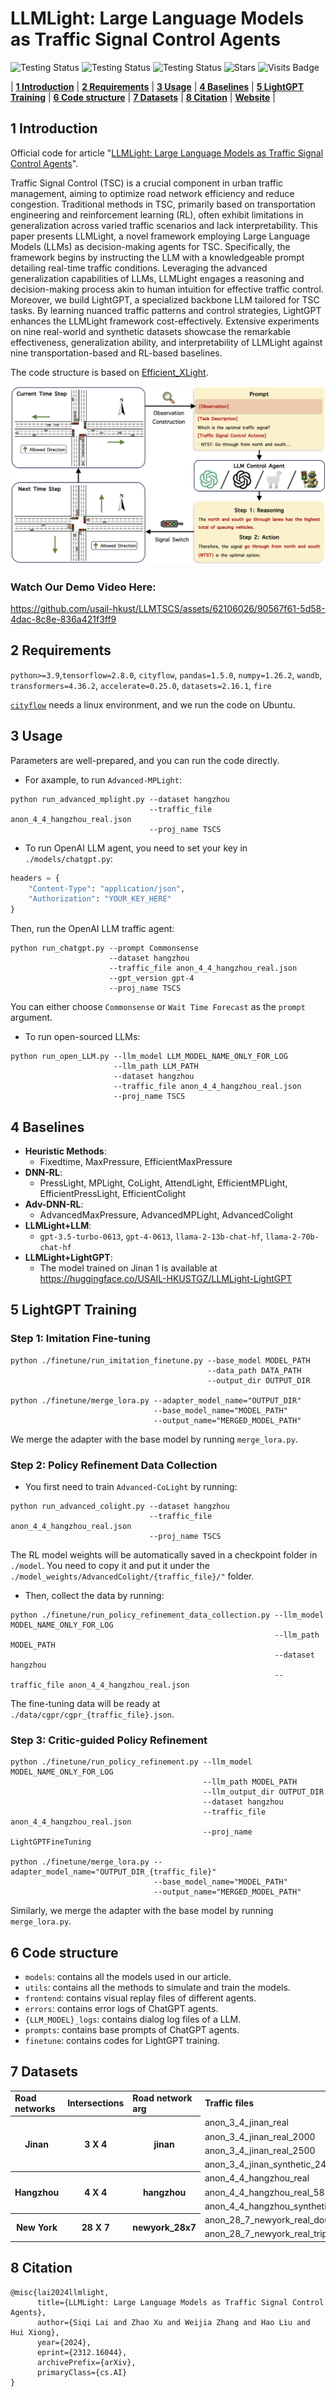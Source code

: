 # LLMLight: Large Language Models as Traffic Signal Control Agents

<p align="center">

![Testing Status](https://img.shields.io/badge/docs-in_progress-green)
![Testing Status](https://img.shields.io/badge/pypi_package-in_progress-green)
![Testing Status](https://img.shields.io/badge/license-MIT-blue)
![Stars](https://img.shields.io/github/stars/usail-hkust/LLMTSCS)
![Visits Badge](https://badges.pufler.dev/visits/usail-hkust/LLMTSCS)

</p>

<p align="center">

| **[1 Introduction](#introduction)** 
| **[2 Requirements](#requirements)**
| **[3 Usage](#usage)**
| **[4 Baselines](#baselines)**
| **[5 LightGPT Training](#lightgpt-training)** 
| **[6 Code structure](#code-structure)** 
| **[7 Datasets](#datasets)**
| **[8 Citation](#citation)**
| **[Website](https://gungnir2099.github.io/LLMLight-Page/)** |

</p>

<a id="introduction"></a>
## 1 Introduction

Official code for article "[LLMLight: Large Language Models as Traffic Signal Control Agents](https://arxiv.org/abs/2312.16044)".

Traffic Signal Control (TSC) is a crucial component in urban traffic management, aiming to optimize road network efficiency and reduce congestion. Traditional methods in TSC, primarily based on transportation engineering and reinforcement learning (RL), often exhibit limitations in generalization across varied traffic scenarios and lack interpretability. This paper presents LLMLight, a novel framework employing Large Language Models (LLMs) as decision-making agents for TSC. Specifically, the framework begins by instructing the LLM with a knowledgeable prompt detailing real-time traffic conditions. Leveraging the advanced generalization capabilities of LLMs, LLMLight engages a reasoning and decision-making process akin to human intuition for effective traffic control. Moreover, we build LightGPT, a specialized backbone LLM tailored for TSC tasks. By learning nuanced traffic patterns and control strategies, LightGPT enhances the LLMLight framework cost-effectively. Extensive experiments on nine real-world and synthetic datasets showcase the remarkable effectiveness, generalization ability, and interpretability of LLMLight against nine transportation-based and RL-based baselines.

The code structure is based on [Efficient_XLight](https://github.com/LiangZhang1996/Efficient_XLight.git).

![workflow](./media/Workflow.png)

### Watch Our Demo Video Here:
https://github.com/usail-hkust/LLMTSCS/assets/62106026/90567f61-5d58-4dac-8c8e-836a421f3ff9


<a id="requirements"></a>
## 2 Requirements

`python>=3.9`,`tensorflow=2.8.0`, `cityflow`, `pandas=1.5.0`, `numpy=1.26.2`, `wandb`,  `transformers=4.36.2`, `accelerate=0.25.0`, `datasets=2.16.1`, `fire`

[`cityflow`](https://github.com/cityflow-project/CityFlow.git) needs a linux environment, and we run the code on Ubuntu.

<a id="usage"></a>

## 3 Usage

Parameters are well-prepared, and you can run the code directly.

- For axample, to run `Advanced-MPLight`:
```shell
python run_advanced_mplight.py --dataset hangzhou 
                               --traffic_file anon_4_4_hangzhou_real.json 
                               --proj_name TSCS
```
- To run OpenAI LLM agent, you need to set your key in `./models/chatgpt.py`:

```python
headers = {
    "Content-Type": "application/json",
    "Authorization": "YOUR_KEY_HERE"
}
```

Then, run the OpenAI LLM traffic agent:


```shell
python run_chatgpt.py --prompt Commonsense 
                      --dataset hangzhou 
                      --traffic_file anon_4_4_hangzhou_real.json 
                      --gpt_version gpt-4 
                      --proj_name TSCS
```
You can either choose `Commonsense` or `Wait Time Forecast` as the `prompt` argument.

- To run open-sourced LLMs:

```shell
python run_open_LLM.py --llm_model LLM_MODEL_NAME_ONLY_FOR_LOG
                       --llm_path LLM_PATH 
                       --dataset hangzhou 
                       --traffic_file anon_4_4_hangzhou_real.json 
                       --proj_name TSCS
```
<a id="baselines"></a>

## 4 Baselines

- **Heuristic Methods**:
    - Fixedtime, MaxPressure, EfficientMaxPressure
- **DNN-RL**:
    - PressLight, MPLight, CoLight, AttendLight, EfficientMPLight, EfficientPressLight, EfficientColight
- **Adv-DNN-RL**:
    - AdvancedMaxPressure, AdvancedMPLight, AdvancedColight
- **LLMLight+LLM**:
  - `gpt-3.5-turbo-0613`, `gpt-4-0613`, `llama-2-13b-chat-hf`, `llama-2-70b-chat-hf`
- **LLMLight+LightGPT**:
    - The model trained on Jinan 1 is available at https://huggingface.co/USAIL-HKUSTGZ/LLMLight-LightGPT

<a id="lightgpt-training"></a>

## 5 LightGPT Training

### Step 1: Imitation Fine-tuning

```shell
python ./finetune/run_imitation_finetune.py --base_model MODEL_PATH 
                                            --data_path DATA_PATH 
                                            --output_dir OUTPUT_DIR
                                            
python ./finetune/merge_lora.py --adapter_model_name="OUTPUT_DIR" 
                                --base_model_name="MODEL_PATH" 
                                --output_name="MERGED_MODEL_PATH"
```

We merge the adapter with the base model by running `merge_lora.py`.

### Step 2: Policy Refinement Data Collection

- You first need to train `Advanced-CoLight` by running:

```shell
python run_advanced_colight.py --dataset hangzhou 
                               --traffic_file anon_4_4_hangzhou_real.json 
                               --proj_name TSCS
```

The RL model weights will be automatically saved in a checkpoint folder in `./model`. You need to copy it and put it under the `./model_weights/AdvancedColight/{traffic_file}/"` folder.

- Then, collect the data by running:

```shell
python ./finetune/run_policy_refinement_data_collection.py --llm_model MODEL_NAME_ONLY_FOR_LOG
                                                           --llm_path MODEL_PATH
                                                           --dataset hangzhou 
                                                           --traffic_file anon_4_4_hangzhou_real.json
```

The fine-tuning data will be ready at `./data/cgpr/cgpr_{traffic_file}.json`.

### Step 3: Critic-guided Policy Refinement

```shell
python ./finetune/run_policy_refinement.py --llm_model MODEL_NAME_ONLY_FOR_LOG 
                                           --llm_path MODEL_PATH 
                                           --llm_output_dir OUTPUT_DIR 
                                           --dataset hangzhou 
                                           --traffic_file anon_4_4_hangzhou_real.json
                                           --proj_name LightGPTFineTuning
                                           
python ./finetune/merge_lora.py --adapter_model_name="OUTPUT_DIR_{traffic_file}" 
                                --base_model_name="MODEL_PATH" 
                                --output_name="MERGED_MODEL_PATH"
```

Similarly, we merge the adapter with the base model by running `merge_lora.py`.

<a id="code-structure"></a>

## 6 Code structure

- `models`: contains all the models used in our article.
- `utils`: contains all the methods to simulate and train the models.
- `frontend`: contains visual replay files of different agents.
- `errors`: contains error logs of ChatGPT agents.
- `{LLM_MODEL}_logs`: contains dialog log files of a LLM.
- `prompts`: contains base prompts of ChatGPT agents.
- `finetune`: contains codes for LightGPT training.

<a id="datasets"></a>
## 7 Datasets

<table>
    <tr>
        <td> <b> Road networks </b> </td> <td> <b> Intersections </b> </td> <td> <b> Road network arg </b> </td> <td> <b> Traffic files </b> </td>
    </tr>
    <tr> <!-- Jinan -->
        <th rowspan="4"> Jinan </th> <th rowspan="4"> 3 X 4 </th> <th rowspan="4"> jinan </th>  <td> anon_3_4_jinan_real </td> 
    </tr>
  	<tr>
      <td> anon_3_4_jinan_real_2000 </td>
  	</tr>
  	<tr>
      <td> anon_3_4_jinan_real_2500 </td>
    </tr>
    <tr>
      <td> anon_3_4_jinan_synthetic_24000_60min </td>
    </tr>
  	<tr> <!-- Hangzhou -->
        <th rowspan="3"> Hangzhou </th> <th rowspan="3"> 4 X 4 </th> <th rowspan="3"> hangzhou </th> <td> anon_4_4_hangzhou_real </td>
    </tr>
  	<tr>
      <td> anon_4_4_hangzhou_real_5816 </td>
    </tr>
    <tr>
      <td> anon_4_4_hangzhou_synthetic_32000_60min </td>
    </tr>
  <tr> <!-- Newyork -->
        <th rowspan="2"> New York </th> <th rowspan="2"> 28 X 7 </th> <th rowspan="2"> newyork_28x7 </th> <td> anon_28_7_newyork_real_double </td>
    </tr>
  	<tr>
      <td> anon_28_7_newyork_real_triple </td>
    </tr>
</table>

<a id="citation"></a>

## 8 Citation

```
@misc{lai2024llmlight,
      title={LLMLight: Large Language Models as Traffic Signal Control Agents}, 
      author={Siqi Lai and Zhao Xu and Weijia Zhang and Hao Liu and Hui Xiong},
      year={2024},
      eprint={2312.16044},
      archivePrefix={arXiv},
      primaryClass={cs.AI}
}
```
